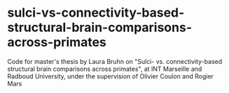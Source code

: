 # sulci-vs-connectivity-based-structural-brain-comparisons-across-primates
Code for master's thesis by Laura Bruhn on "Sulci- vs. connectivity-based structural brain comparisons across primates", at INT Marseille and Radboud University, under the supervision of Olivier Coulon and Rogier Mars
